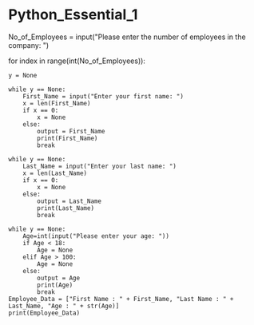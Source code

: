 # Python_Essential_1

No_of_Employees = input("Please enter the number of employees in the company: ")

for index in range(int(No_of_Employees)):

    y = None

    while y == None:
        First_Name = input("Enter your first name: ")
        x = len(First_Name)
        if x == 0:
            x = None
        else:
            output = First_Name
            print(First_Name)
            break

    while y == None:
        Last_Name = input("Enter your last name: ")
        x = len(Last_Name)
        if x == 0:
            x = None
        else:
            output = Last_Name
            print(Last_Name)
            break

    while y == None:
        Age=int(input("Please enter your age: "))
        if Age < 18:
            Age = None
        elif Age > 100:
            Age = None
        else:
            output = Age
            print(Age)
            break
    Employee_Data = ["First Name : " + First_Name, "Last Name : " + Last_Name, "Age : " + str(Age)]
    print(Employee_Data)
